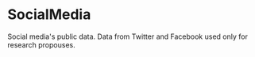 # SocialMedia
Social media's public data. Data from Twitter and Facebook used only for research propouses.
